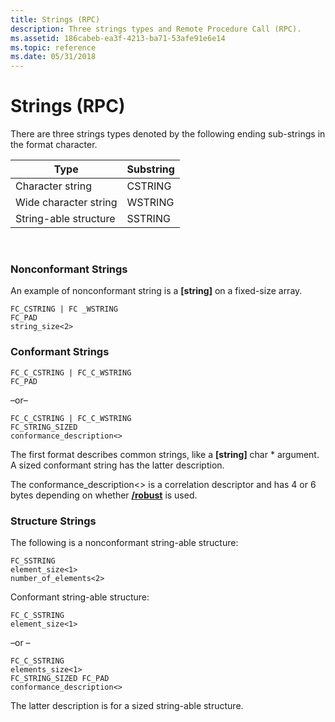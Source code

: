 ```yaml
---
title: Strings (RPC)
description: Three strings types and Remote Procedure Call (RPC).
ms.assetid: 186cabeb-ea3f-4213-ba71-53afe91e6e14
ms.topic: reference
ms.date: 05/31/2018
---
```


# Strings (RPC)

There are three strings types denoted by the following ending sub-strings in the format character.



| Type                  | Substring |
|-----------------------|-----------|
| Character string      | CSTRING   |
| Wide character string | WSTRING   |
| String-able structure | SSTRING   |



 

### Nonconformant Strings

An example of nonconformant string is a **\[string\]** on a fixed-size array.

``` syntax
FC_CSTRING | FC _WSTRING 
FC_PAD 
string_size<2>
```

### Conformant Strings

``` syntax
FC_C_CSTRING | FC_C_WSTRING
FC_PAD 
```

–or–

``` syntax
FC_C_CSTRING | FC_C_WSTRING 
FC_STRING_SIZED 
conformance_description<> 
```

The first format describes common strings, like a **\[string\]** char \* argument. A sized conformant string has the latter description.

The conformance\_description<> is a correlation descriptor and has 4 or 6 bytes depending on whether [**/robust**](/windows/desktop/Midl/-robust) is used.

### Structure Strings

The following is a nonconformant string-able structure:

``` syntax
FC_SSTRING 
element_size<1> 
number_of_elements<2>
```

Conformant string-able structure:

``` syntax
FC_C_SSTRING 
element_size<1>
```

–or –

``` syntax
FC_C_SSTRING 
elements_size<1> 
FC_STRING_SIZED FC_PAD 
conformance_description<>
```

The latter description is for a sized string-able structure.

 

 
